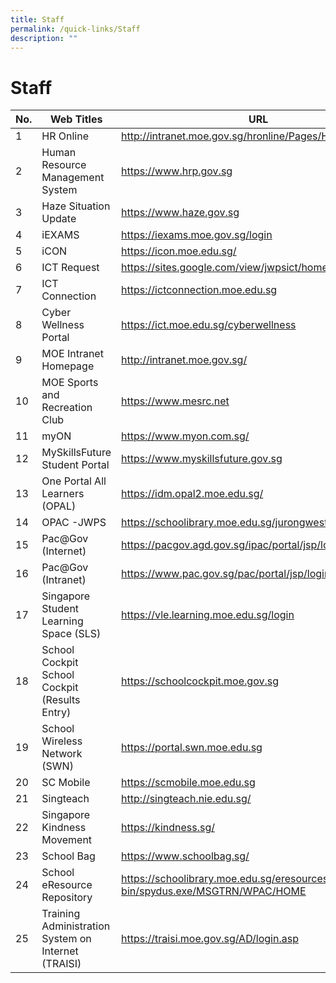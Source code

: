 ```yaml
---
title: Staff
permalink: /quick-links/Staff
description: ""
---
```

# Staff


<table>
<thead>
  <tr>
    <th>No.</th>
    <th>Web Titles</th>
    <th>URL</th>
  </tr>
</thead>
<tbody>
  <tr>
    <td>1</td>
    <td>HR Online</td>
    <td><a href="http://intranet.moe.gov.sg/hronline/Pages/Home.aspx" target = "_blank">http://intranet.moe.gov.sg/hronline/Pages/Home.aspx</a></td>
  </tr>
  <tr>
    <td>2</td>
    <td>Human Resource Management System</td>
    <td><a href="https://www.hrp.gov.sg/" target = "_blank">https://www.hrp.gov.sg</a></td>
  </tr>
  <tr>
    <td>3</td>
    <td>Haze Situation Update</td>
    <td><a href="https://www.haze.gov.sg/" target = "_blank">https://www.haze.gov.sg</a></td>
  </tr>
  <tr>
    <td>4</td>
    <td>iEXAMS<br></td>
    <td><a href="https://iexams.moe.gov.sg/login" target = "_blank">https://iexams.moe.gov.sg/login</a></td>
  </tr>
  <tr>
    <td>5</td>
    <td>iCON</td>
    <td><a href="https://icon.moe.edu.sg/" target = "_blank">https://icon.moe.edu.sg/</a></td>
  </tr>
  <tr>
    <td>6</td>
    <td>ICT Request</td>
    <td><a href="https://sites.google.com/view/jwpsict/home" target = "_blank">https://sites.google.com/view/jwpsict/home</a></td>
  </tr>
  <tr>
    <td>7</td>
    <td>ICT Connection</td>
    <td><a href="https://ictconnection.moe.edu.sg/" target = "_blank">https://ictconnection.moe.edu.sg</a></td>
  </tr>
  <tr>
    <td> 8</td>
    <td>Cyber Wellness Portal</td>
    <td><a href="https://ict.moe.edu.sg/cyberwellness" target = "_blank">https://ict.moe.edu.sg/cyberwellness</a></td>
  </tr>
  <tr>
    <td> 9</td>
    <td>MOE Intranet Homepage</td>
    <td><a href="http://intranet.moe.gov.sg/" target = "_blank">http://intranet.moe.gov.sg/</a></td>
  </tr>
  <tr>
    <td> 10</td>
    <td>MOE Sports and Recreation Club</td>
    <td><a href="https://www.mesrc.net/" target = "_blank">https://www.mesrc.net</a></td>
  </tr>
  <tr>
    <td> 11</td>
    <td>myON</td>
    <td><a href="https://www.myon.com.sg/" target = "_blank">https://www.myon.com.sg/</a></td>
  </tr>
  <tr>
    <td> 12</td>
    <td>MySkillsFuture Student Portal</td>
    <td><a href="https://www.myskillsfuture.gov.sg/" target = "_blank">https://www.myskillsfuture.gov.sg</a></td>
  </tr>
  <tr>
    <td>13</td>
    <td>One Portal All Learners (OPAL) </td>
    <td><a href="https://idm.opal2.moe.edu.sg/" target = "_blank">https://idm.opal2.moe.edu.sg/</a><br></td>
  </tr>
  <tr>
    <td> 14</td>
    <td> OPAC -JWPS</td>
    <td><a href="https://schoolibrary.moe.edu.sg/jurongwestpri" target = "_blank">https://schoolibrary.moe.edu.sg/jurongwestpri</a> </td>
  </tr>
  <tr>
    <td>15</td>
    <td>Pac@Gov (Internet)</td>
    <td><a href="https://pacgov.agd.gov.sg/ipac/portal/jsp/login/index1.jsp" target = "_blank">https://pacgov.agd.gov.sg/ipac/portal/jsp/login/index1.jsp</a></td>
  </tr>
  <tr>
    <td>16</td>
    <td>Pac@Gov (Intranet)</td>
    <td><a href="https://www.pac.gov.sg/pac/portal/jsp/login/index1.jsp" target = "_blank">https://www.pac.gov.sg/pac/portal/jsp/login/index1.jsp</a></td>
  </tr>
  <tr>
    <td>17</td>
    <td>Singapore Student Learning Space (SLS)</td>
    <td><a href="https://vle.learning.moe.edu.sg/login" target = "_blank">https://vle.learning.moe.edu.sg/login</a></td>
  </tr>
  <tr>
    <td>18</td>
    <td>School Cockpit<br>School Cockpit (Results Entry)</td>
    <td><a href="https://schoolcockpit.moe.gov.sg/" target = "_blank">https://schoolcockpit.moe.gov.sg</a></td>
  </tr>
  <tr>
    <td>19</td>
    <td>School Wireless Network (SWN)</td>
    <td><a href="https://portal.swn.moe.edu.sg%20/" target = "_blank">https://portal.swn.moe.edu.sg </a></td>
  </tr>
  <tr>
    <td>20</td>
    <td>SC Mobile</td>
    <td><a href="https://scmobile.moe.edu.sg/" target = "_blank">https://scmobile.moe.edu.sg</a></td>
  </tr>
  <tr>
    <td>21</td>
    <td>Singteach </td>
    <td><a href="http://singteach.nie.edu.sg/" target = "_blank">http://singteach.nie.edu.sg/</a></td>
  </tr>
  <tr>
    <td>22</td>
    <td>Singapore Kindness Movement </td>
    <td><a href="https://kindness.sg/" target = "_blank">https://kindness.sg/</a></td>
  </tr>
  <tr>
    <td>23</td>
    <td> School Bag</td>
    <td><a href="https://www.schoolbag.sg/" target = "_blank">https://www.schoolbag.sg/</a><br></td>
  </tr>
  <tr>
    <td>24 </td>
    <td>School eResource Repository </td>
    <td><a href="https://schoolibrary.moe.edu.sg/eresourcespri/cgi-bin/spydus.exe/MSGTRN/WPAC/HOME" target = "_blank">https://schoolibrary.moe.edu.sg/eresourcespri/cgi-bin/spydus.exe/MSGTRN/WPAC/HOME </a></td>
  </tr>
  <tr>
    <td>25</td>
    <td>Training Administration System on Internet (TRAISI)</td>
    <td><a href="https://traisi.moe.gov.sg/AD/login.asp" target = "_blank">https://traisi.moe.gov.sg/AD/login.asp</a> </td>
  </tr>
</tbody>
</table>